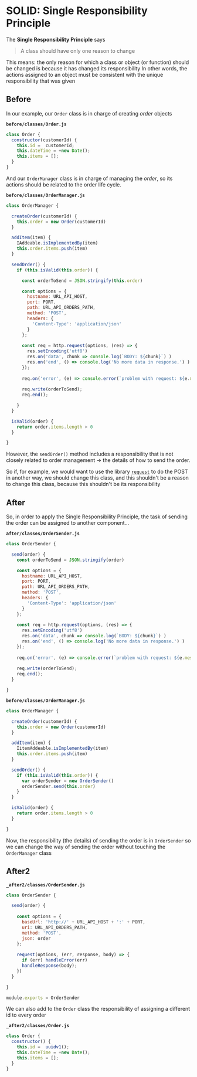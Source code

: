 # SOLID: Single Responsibility Principle

The **Single Responsibility Principle** says

> A class should have only one reason to change

This means: the only reason for which a class or object (or function) should be changed is because it has changed its responsibility
In other words, the actions assigned to an object must be consistent with the unique responsibility that was given 

## Before 

In our example, our `Order` class is in charge of creating _order_ objects

**`before/classes/Order.js`**
```javascript
class Order {
  constructor(customerId) {
    this.id =  customerId;
    this.dateTime = +new Date();
    this.items = [];
  }
}
```

And our `OrderManager` class is in charge of managing the _order_, so its actions should be related to the order life cycle.

**`before/classes/OrderManager.js`**
```javascript
class OrderManager {

  createOrder(customerId) {
    this.order = new Order(customerId)
  }

  addItem(item) {
    IAddeable.isImplementedBy(item)
    this.order.items.push(item)
  }

  sendOrder() {
    if (this.isValid(this.order)) {

      const orderToSend = JSON.stringify(this.order)

      const options = {
        hostname: URL_API_HOST,
        port: PORT,
        path: URL_API_ORDERS_PATH,
        method: 'POST',
        headers: {
          'Content-Type': 'application/json'
        }
      };
      
      const req = http.request(options, (res) => {
        res.setEncoding('utf8')
        res.on('data', chunk => console.log(`BODY: ${chunk}`) )
        res.on('end', () => console.log('No more data in response.') )
      });
      
      req.on('error', (e) => console.error(`problem with request: ${e.message}`) )
      
      req.write(orderToSend);
      req.end();

    }
  }

  isValid(order) {
    return order.items.length > 0
  }

}
```

However, the `sendOrder()` method includes a responsibility that is not closely related to order management → the details of how to send the order.

So if, for example, we would want to use the library [`request`](https://www.npmjs.com/package/request) to do the POST in another way, we should change this class, and this shouldn't be a reason to change this class, because this shouldn't be its responsibility

## After

So, in order to apply the Single Responsibility Principle, the task of sending the order can be assigned to another component...

**`after/classes/OrderSender.js`**
```javascript
class OrderSender {

  send(order) {
    const orderToSend = JSON.stringify(order)

    const options = {
      hostname: URL_API_HOST,
      port: PORT,
      path: URL_API_ORDERS_PATH,
      method: 'POST',
      headers: {
        'Content-Type': 'application/json'
      }
    };
    
    const req = http.request(options, (res) => {
      res.setEncoding('utf8')
      res.on('data', chunk => console.log(`BODY: ${chunk}`) )
      res.on('end', () => console.log('No more data in response.') )
    });
    
    req.on('error', (e) => console.error(`problem with request: ${e.message}`) )
    
    req.write(orderToSend);
    req.end();
  }

}
```

**`before/classes/OrderManager.js`**
```javascript
class OrderManager {

  createOrder(customerId) {
    this.order = new Order(customerId)
  }

  addItem(item) {
    IitemAddeable.isImplementedBy(item)
    this.order.items.push(item)
  }

  sendOrder() {
    if (this.isValid(this.order)) {
      var orderSender = new OrderSender()
      orderSender.send(this.order)
    }
  }

  isValid(order) {
    return order.items.length > 0
  }

}
```

Now, the responsibility (the details) of sending the order is in `OrderSender` so we can change the way of sending the order without touching the `OrderManager` class

## After2

**`_after2/classes/OrderSender.js`**
```javascript
class OrderSender {

  send(order) {
    
    const options = {
      baseUrl: 'http://' + URL_API_HOST + ':' + PORT,
      uri: URL_API_ORDERS_PATH,
      method: 'POST',
      json: order
    };
    
    request(options, (err, response, body) => {
      if (err) handleError(err)
      handleResponse(body);
    })
  }

}

module.exports = OrderSender
```

We can also add to the `Order` class the responsibility of assigning a different id to every order

**`_after2/classes/Order.js`**
```javascript
class Order {
  constructor() {
    this.id =  uuidv1();
    this.dateTime = +new Date();
    this.items = [];
  }
}
````
